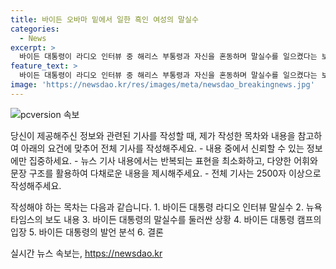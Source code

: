 ```yaml
---
title: 바이든 오바마 밑에서 일한 흑인 여성의 말실수
categories:
  - News
excerpt: >
  바이든 대통령이 라디오 인터뷰 중 해리스 부통령과 자신을 혼동하며 말실수를 일으켰다는 보도가 나왔다. 이는 바이든 대통령이 자신의 과거 업적을 언급하며 혼란스러워 한 모습을 보여준 것으로 추정된다. 또한, 독립기념일 연설에서는 트럼프 전 대통령을 언급하다가 말을 더듬는 장면도 있었다고 전해졌다. 이에 대선 캠프는 언론이 지나치게 따져대고 있다고 반박하며 사태를 해명하고 있다. 
feature_text: >
  바이든 대통령이 라디오 인터뷰 중 해리스 부통령과 자신을 혼동하며 말실수를 일으켰다는 보도가 나왔다. 이는 바이든 대통령이 자신의 과거 업적을 언급하며 혼란스러워 한 모습을 보여준 것으로 추정된다. 또한, 독립기념일 연설에서는 트럼프 전 대통령을 언급하다가 말을 더듬는 장면도 있었다고 전해졌다. 이에 대선 캠프는 언론이 지나치게 따져대고 있다고 반박하며 사태를 해명하고 있다. 
image: 'https://newsdao.kr/res/images/meta/newsdao_breakingnews.jpg'
---
```


<p><img src="https://newsdao.kr/res/images/meta/newsdao_breakingnews.jpg" alt="pcversion 속보" /></p>

<p>당신이 제공해주신 정보와 관련된 기사를 작성할 때, 제가 작성한 목차와 내용을 참고하여 아래의 요건에 맞추어 전체 기사를 작성해주세요.
- 내용 중에서 신뢰할 수 있는 정보에만 집중하세요.
- 뉴스 기사 내용에서는 반복되는 표현을 최소화하고, 다양한 어휘와 문장 구조를 활용하여 다채로운 내용을 제시해주세요.
- 전체 기사는 2500자 이상으로 작성해주세요.</p>

<p>작성해야 하는 목차는 다음과 같습니다.
1. 바이든 대통령 라디오 인터뷰 말실수
2. 뉴욕타임스의 보도 내용
3. 바이든 대통령의 말실수를 둘러싼 상황
4. 바이든 대통령 캠프의 입장
5. 바이든 대통령의 발언 분석
6. 결론</p>
실시간 뉴스 속보는, <a href="https://newsdao.kr" rel="dofollow">https://newsdao.kr</a>


